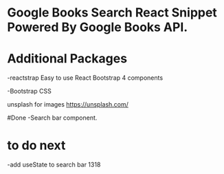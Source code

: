 # Google Books Search React Snippet Powered By Google Books API.

# Additional Packages

-reactstrap
Easy to use React Bootstrap 4 components

-Bootstrap
CSS

unsplash for images
https://unsplash.com/

#Done
-Search bar component.

# to do next
-add useState to search bar
1318
